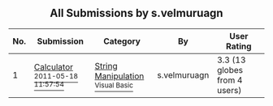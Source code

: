 ﻿<div align="center">

## All Submissions by s\.velmuruagn

</div>

No.  | Submission | Category | By   | User Rating
---- | ---------- | -------- | ---- | -----------
1 | [Calculator <br /><sup>2011-05-18 11:57:54</sup>](https://github.com/Planet-Source-Code/s-velmuruagn-calculator__1-73956) | [String Manipulation<br /><sup>Visual Basic</sup>](../ByCategory/string-manipulation__1-5.md) | s\.velmuruagn | 3.3 (13 globes from 4 users)
